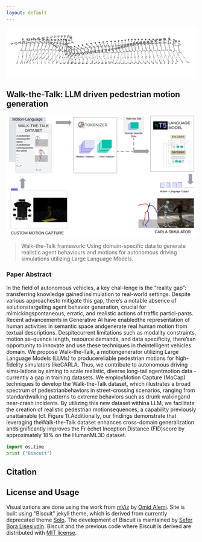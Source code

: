 ```yaml
---
layout: default
---
```


![Banner](assets/preview.png)


## Walk-the-Talk: LLM driven pedestrian motion generation

![workflow](assets/workflow.png)

> Walk-the-Talk framework: Using domain-specific data to generate realistic agent behaviours and motions for autonomous driving simulations utilizing Large Language Models. 

### Paper Abstract
In the field of autonomous vehicles, a key chal-lenge is the “reality gap”: transferring knowledge gained insimulation to real-world settings. Despite various approachesto mitigate this gap, there’s a notable absence of solutionstargeting agent behavior generation, crucial for mimickingspontaneous, erratic, and realistic actions of traffic partici-pants. Recent advancements in Generative AI have enabledthe representation of human activities in semantic space andgenerate real human motion from textual descriptions. Despitecurrent limitations such as modality constraints, motion se-quence length, resource demands, and data specificity, there’san opportunity to innovate and use these techniques in theintelligent vehicles domain. We propose Walk-the-Talk, a motiongenerator utilizing Large Language Models (LLMs) to producereliable pedestrian motions for high-fidelity simulators likeCARLA. Thus, we contribute to autonomous driving simu-lations by aiming to scale realistic, diverse long-tail agentmotion data - currently a gap in training datasets. We employMotion Capture (MoCap) techniques to develop the Walk-the-Talk dataset, which illustrates a broad spectrum of pedestrianbehaviors in street-crossing scenarios, ranging from standardwalking patterns to extreme behaviors such as drunk walkingand near-crash incidents. By utilizing this new dataset withina LLM, we facilitate the creation of realistic pedestrian motionsequences, a capability previously unattainable (cf. Figure 1).Additionally, our findings demonstrate that leveraging theWalk-the-Talk dataset enhances cross-domain generalization andsignificantly improves the Fr ́echet Inception Distance (FID)score by approximately 18% on the HumanML3D dataset.


~~~python
import os,time
print ("Biscuit")
~~~

## Citation


## License and Usage

Visualizations are done using the work from [mViz](https://mviz.omid.al) by [Omid Alemi](https://omid.al/projects/). Site is built using "Biscuit" jekyll theme, which is derived from currently deprecated theme [Solo](http://github.com/chibicode/solo). The development of Biscuit is maintained by [Sefer Bora Lisesivdin](https://lrgresearch.org/bora). Biscuit and the previous code where Biscuit is derived are distributed with [MIT license](https://github.com/zybermonk/walk-the-talk/blob/main/LICENSE).
